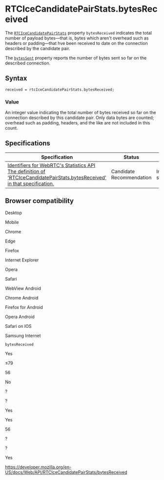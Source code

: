 # RTCIceCandidatePairStats.bytesReceived

The [`RTCIceCandidatePairStats`](../rtcicecandidatepairstats) property `bytesReceived` indicates the total number of payload bytes—that is, bytes which aren't overhead such as headers or padding—that hve been received to date on the connection described by the candidate pair.

The [`bytesSent`](bytessent) property reports the number of bytes sent so far on the described connection.

## Syntax

    received = rtcIceCandidatePairStats.bytesReceived;

### Value

An integer value indicating the total number of bytes received so far on the connection described by this candidate pair. Only data bytes are counted; overhead such as padding, headers, and the like are not included in this count.

## Specifications

<table><thead><tr class="header"><th>Specification</th><th>Status</th><th>Comment</th></tr></thead><tbody><tr class="odd"><td><a href="https://w3c.github.io/webrtc-stats/#dom-rtcicecandidatepairstats-bytesreceived">Identifiers for WebRTC's Statistics API<br />
<span class="small">The definition of 'RTCIceCandidatePairStats.bytesReceived' in that specification.</span></a></td><td><span class="spec-cr">Candidate Recommendation</span></td><td>Initial specification.</td></tr></tbody></table>

## Browser compatibility

Desktop

Mobile

Chrome

Edge

Firefox

Internet Explorer

Opera

Safari

WebView Android

Chrome Android

Firefox for Android

Opera Android

Safari on IOS

Samsung Internet

`bytesReceived`

Yes

≤79

56

No

?

?

Yes

Yes

56

?

?

Yes

<a href="https://developer.mozilla.org/en-US/docs/Web/API/RTCIceCandidatePairStats/bytesReceived" class="_attribution-link">https://developer.mozilla.org/en-US/docs/Web/API/RTCIceCandidatePairStats/bytesReceived</a>
